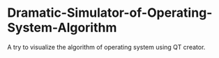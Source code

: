 # Dramatic-Simulator-of-Operating-System-Algorithm
A try to visualize the algorithm of operating system using QT creator.
